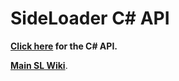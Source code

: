 # SideLoader C# API

<b>[Click here](https://sinaioutlander.github.io/_docfx/api/SideLoader.html) for the C# API.</b>

<b>[Main SL Wiki](https://sinaioutlander.github.io/#/)</b>.
